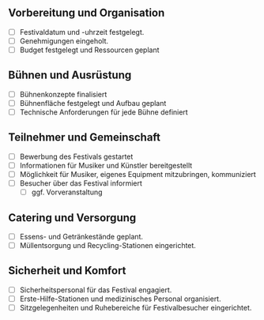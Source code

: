 ## Vorbereitung und Organisation

- [ ] Festivaldatum und -uhrzeit festgelegt.
- [ ] Genehmigungen eingeholt.
- [ ] Budget festgelegt und Ressourcen geplant
## Bühnen und Ausrüstung

- [ ] Bühnenkonzepte finalisiert
- [ ] Bühnenfläche festgelegt und Aufbau geplant
- [ ] Technische Anforderungen für jede Bühne definiert
## Teilnehmer und Gemeinschaft

	

- [ ] Bewerbung des Festivals gestartet
- [ ] Informationen für Musiker und Künstler bereitgestellt
- [ ] Möglichkeit für Musiker, eigenes Equipment mitzubringen, kommuniziert
- [ ] Besucher über das Festival informiert
	- [ ] ggf. Vorveranstaltung
## Catering und Versorgung
- [ ] Essens- und Getränkestände geplant.
- [ ] Müllentsorgung und Recycling-Stationen eingerichtet.
## Sicherheit und Komfort
- [ ] Sicherheitspersonal für das Festival engagiert.
- [ ] Erste-Hilfe-Stationen und medizinisches Personal organisiert.
- [ ] Sitzgelegenheiten und Ruhebereiche für Festivalbesucher eingerichtet.